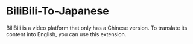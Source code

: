 # BiliBili-To-Japanese
BiliBili is a video platform that only has a Chinese version. To translate its content into English, you can use this extension.
